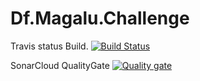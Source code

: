# Df.Magalu.Challenge



Travis status Build.
[![Build Status](https://travis-ci.com/grfgabrielti/Df.Magalu.Challenge.svg?token=qwkSzxzM9ZrqawKLzyVC&branch=master)](https://travis-ci.com/grfgabrielti/Df.Magalu.Challenge)

SonarCloud QualityGate
[![Quality gate](https://sonarcloud.io/api/project_badges/quality_gate?project=grfgabrielti_Df.Magalu.Challenge)](https://sonarcloud.io/dashboard?id=grfgabrielti_Df.Magalu.Challenge)
